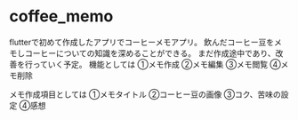 # coffee_memo

flutterで初めて作成したアプリでコーヒーメモアプリ。
飲んだコーヒー豆をメモしコーヒーについての知識を深めることができる。
まだ作成途中であり、改善を行っていく予定。
機能としては
①メモ作成
②メモ編集
③メモ閲覧
④メモ削除

メモ作成項目としては
①メモタイトル
②コーヒー豆の画像
③コク、苦味の設定
④感想
